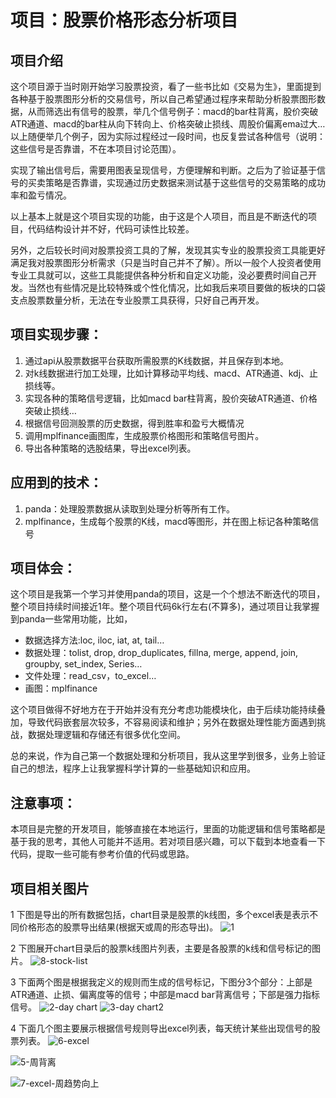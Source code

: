 
# 项目：股票价格形态分析项目
## 项目介绍

这个项目源于当时刚开始学习股票投资，看了一些书比如《交易为生》，里面提到各种基于股票图形分析的交易信号，所以自己希望通过程序来帮助分析股票图形数据，从而筛选出有信号的股票，举几个信号例子：macd的bar柱背离，股价突破ATR通道、macd的bar柱从向下转向上、价格突破止损线、周股价偏离ema过大… 以上随便举几个例子，因为实际过程经过一段时间，也反复尝试各种信号（说明：这些信号是否靠谱，不在本项目讨论范围）。

实现了输出信号后，需要用图表呈现信号，方便理解和判断。之后为了验证基于信号的买卖策略是否靠谱，实现通过历史数据来测试基于这些信号的交易策略的成功率和盈亏情况。

以上基本上就是这个项目实现的功能，由于这是个人项目，而且是不断迭代的项目，代码结构设计并不好，代码可读性比较差。

另外，之后较长时间对股票投资工具的了解，发现其实专业的股票投资工具能更好满足我对股票图形分析需求（只是当时自己并不了解）。所以一般个人投资者使用专业工具就可以，这些工具能提供各种分析和自定义功能，没必要费时间自己开发。当然也有些情况是比较特殊或个性化情况，比如我后来项目要做的板块的口袋支点股票数量分析，无法在专业股票工具获得，只好自己再开发。

## 项目实现步骤：

1. 通过api从股票数据平台获取所需股票的K线数据，并且保存到本地。
2. 对k线数据进行加工处理，比如计算移动平均线、macd、ATR通道、kdj、止损线等。
3. 实现各种的策略信号逻辑，比如macd bar柱背离，股价突破ATR通道、价格突破止损线…
4. 根据信号回测股票的历史数据，得到胜率和盈亏大概情况
5. 调用mplfinance画图库，生成股票价格图形和策略信号图片。
6. 导出各种策略的选股结果，导出excel列表。

## 应用到的技术：

1. panda：处理股票数据从读取到处理分析等所有工作。
2. mplfinance，生成每个股票的K线，macd等图形，并在图上标记各种策略信号

## 项目体会：

这个项目是我第一个学习并使用panda的项目，这是一个个想法不断迭代的项目，整个项目持续时间接近1年。整个项目代码6k行左右(不算多)，通过项目让我掌握到panda一些常用功能，比如，

- 数据选择方法:loc, iloc, iat, at, tail…
- 数据处理：tolist, drop, drop_duplicates, fillna, merge, append,  join,  groupby, set_index, Series…
- 文件处理：read_csv，to_excel…
- 画图：mplfinance

这个项目做得不好地方在于开始并没有充分考虑功能模块化，由于后续功能持续叠加，导致代码嵌套层次较多，不容易阅读和维护；另外在数据处理性能方面遇到挑战，数据处理逻辑和存储还有很多优化空间。

总的来说，作为自己第一个数据处理和分析项目，我从这里学到很多，业务上验证自己的想法，程序上让我掌握科学计算的一些基础知识和应用。

## 注意事项：

本项目是完整的开发项目，能够直接在本地运行，里面的功能逻辑和信号策略都是基于我的思考，其他人可能并不适用。若对项目感兴趣，可以下载到本地查看一下代码，提取一些可能有参考价值的代码或思路。

## 项目相关图片

1 下图是导出的所有数据包括，chart目录是股票的k线图，多个excel表是表示不同价格形态的股票导出结果(根据天或周的形态导出)。
![1](https://user-images.githubusercontent.com/5052733/201301299-8123a445-9a17-4e50-802e-6c185fc53dc8.png)
 
 
 
2 下图展开chart目录后的股票k线图片列表，主要是各股票的k线和信号标记的图片。
![8-stock-list](https://user-images.githubusercontent.com/5052733/201443477-991c19cf-c4db-4941-96d3-e66a939d0486.png)

3 下面两个图是根据我定义的规则而生成的信号标记，下图分3个部分：上部是ATR通道、止损、偏离度等的信号；中部是macd bar背离信号；下部是强力指标信号。
![2-day chart](https://user-images.githubusercontent.com/5052733/201303918-5f20b3e6-8554-4645-b36b-d2721da5879d.png)
![3-day chart2](https://user-images.githubusercontent.com/5052733/201303951-b9ca45c1-139c-4225-8b44-7f93ebc3583d.png)

4 下面几个图主要展示根据信号规则导出excel列表，每天统计某些出现信号的股票列表。
![6-excel](https://user-images.githubusercontent.com/5052733/201304066-8b4c1a3a-85bd-4fd4-be45-14f0c02e8ae0.png)

![5-周背离](https://user-images.githubusercontent.com/5052733/201304107-1ac514ed-1d91-47c3-95d1-a212b1a112ba.png)

![7-excel-周趋势向上](https://user-images.githubusercontent.com/5052733/201304139-2759bf86-6f10-400f-a1cb-3e8b1e7d3c3d.png)
